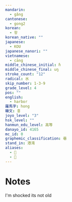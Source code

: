 ```yaml
---
mandarin:
  - gǎng
cantonese:
  - gong2
korean:
  - 항
korean_native: ""
japanese:
  - KOU
japanese_nanori: ""
vietnamese:
  - cảng
middle_chinese_initial: ɦ
middle_chinese_final: uŋ
stroke_count: "12"
radical: 水
skip_number: 1-3-9
grade_level: 4
pos: ""
english:
  - harbor
羅馬字: hong
韓文: 홍
joyo_level: "3"
hsk_level: ""
hanmun_edu_level: 高等
danayo_id: 4165
mc_id: 0
graphemic_classification: 巷
stand_in: 港湾
aliases:
  - 𣽣
  - 𣿑
---
```


# Notes
I'm shocked its not old

